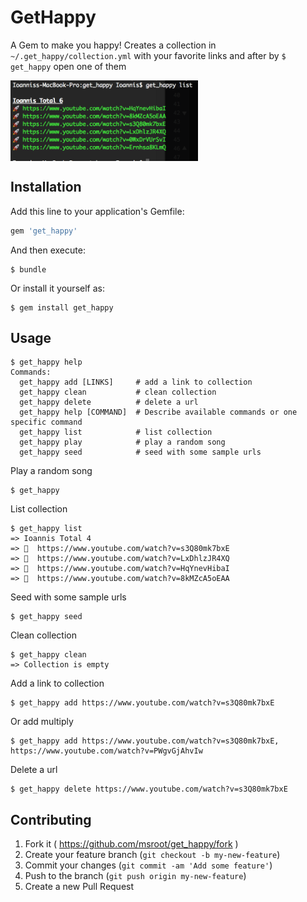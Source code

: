 # GetHappy

A Gem to make you happy!
Creates a collection in `~/.get_happy/collection.yml` with your favorite links and after by `$ get_happy` open one of them

<img src="https://raw.githubusercontent.com/msroot/get_happy/master/spec/screen_shot.png" align="center" height="129" width="300" style="text-align:center">

## Installation

Add this line to your application's Gemfile:

```ruby
gem 'get_happy'
```

And then execute:

    $ bundle

Or install it yourself as:

    $ gem install get_happy

## Usage

    $ get_happy help
	Commands:
	  get_happy add [LINKS]     # add a link to collection
	  get_happy clean           # clean collection
	  get_happy delete          # delete a url
	  get_happy help [COMMAND]  # Describe available commands or one specific command
	  get_happy list            # list collection
	  get_happy play            # play a random song
	  get_happy seed            # seed with some sample urls

Play a random song

    $ get_happy

List collection

    $ get_happy list
	=> Ioannis Total 4 
	=> 🚀  https://www.youtube.com/watch?v=s3Q80mk7bxE
	=> 🚀  https://www.youtube.com/watch?v=LxDhlzJR4XQ
	=> 🚀  https://www.youtube.com/watch?v=HqYnevHibaI
	=> 🚀  https://www.youtube.com/watch?v=8kMZcA5oEAA

Seed with some sample urls

    $ get_happy seed


Clean collection

    $ get_happy clean
	=> Collection is empty

Add a link to collection

    $ get_happy add https://www.youtube.com/watch?v=s3Q80mk7bxE

Or add multiply

	
    $ get_happy add https://www.youtube.com/watch?v=s3Q80mk7bxE, https://www.youtube.com/watch?v=PWgvGjAhvIw

Delete a url

	
    $ get_happy delete https://www.youtube.com/watch?v=s3Q80mk7bxE


## Contributing

1. Fork it ( https://github.com/msroot/get_happy/fork )
2. Create your feature branch (`git checkout -b my-new-feature`)
3. Commit your changes (`git commit -am 'Add some feature'`)
4. Push to the branch (`git push origin my-new-feature`)
5. Create a new Pull Request
